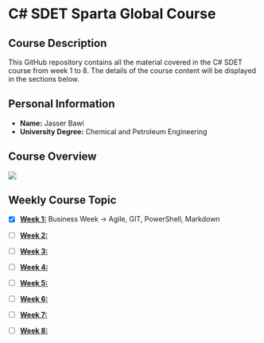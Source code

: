 # C# SDET Sparta Global Course
## Course Description
This GitHub repository contains all the material covered in the C# SDET course from week 1 to 8. The details of the course content will be displayed in the sections below.

## Personal Information
- **Name:** Jasser Bawi
- **University Degree:** Chemical and Petroleum Engineering

## Course Overview

<img src="https://customerspartaglobal--c.documentforce.com/sfc/dist/version/renditionDownload?rendition=SVGZ&versionId=0683Y00000KXyoA&operationContext=DELIVERY&contentId=05T3Y00001AA0hD&page=0&d=/a/3Y000000Qpog/jQdwqE_u2ThhydePVzcyNUzHKxjlqIb_9ldLM1ctStI&oid=00D1t000000wJJg&dpt=null&viewId=">



## Weekly Course Topic	

 - [X] [**Week 1:**](https://github.com/jasserbawi/Engineering134/tree/main/Week%201) Business Week -> Agile, GIT, PowerShell, Markdown
 - [ ] [**Week 2:**](https://github.com/jasserbawi/Engineering134/tree/main/Week%202) 
 - [ ] [**Week 3:**](https://github.com/jasserbawi/Engineering134/tree/main/Week%203) 
 - [ ] [**Week 4:**](https://github.com/jasserbawi/Engineering134/tree/main/Week%204) 
 - [ ] [**Week 5:**](https://github.com/jasserbawi/Engineering134/tree/main/Week%205) 
 - [ ] [**Week 6:**](https://github.com/jasserbawi/Engineering134/tree/main/Week%206) 
 - [ ] [**Week 7:**](https://github.com/jasserbawi/Engineering134/tree/main/Week%207) 
 - [ ] [**Week 8:**](https://github.com/jasserbawi/Engineering134/tree/main/Week%208) 

